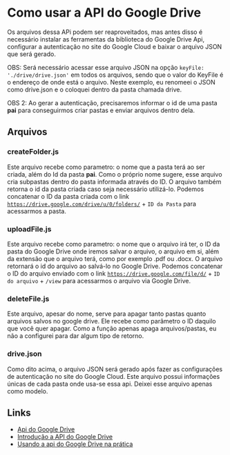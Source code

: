 # Como usar a API do Google Drive #

Os arquivos dessa APi podem ser reaproveitados, mas antes disso é necessário instalar as ferramentas da biblioteca do Google Drive Api, configurar a autenticação no site do Google Cloud e baixar o arquivo JSON que será gerado. 

OBS: Será necessário acessar esse arquivo JSON na opção <code>keyFile: './drive/drive.json'</code> em todos os arquivos, sendo que o valor do KeyFile é o endereço de onde está o arquivo. Neste exemplo, eu renomeei o JSON como drive.json e o coloquei dentro da pasta chamada drive.

OBS 2: Ao gerar a autenticação, precisaremos informar o id de uma pasta <b>pai</b> para conseguirmos criar pastas e enviar arquivos dentro dela.

## Arquivos ##

### createFolder.js ###
Este arquivo recebe como parametro: o nome que a pasta terá ao ser criada, além do Id da pasta <b>pai</b>. Como o próprio nome sugere, esse arquivo cria subpastas dentro do pasta informada através do ID. O arquivo também retorna o id da pasta criada caso seja necessário utilizá-lo. 
Podemos concatenar o ID da pasta criada com o link <code>https://drive.google.com/drive/u/0/folders/</code> + <code>ID da Pasta</code> para acessarmos a pasta.

### uploadFile.js ###
Este arquivo recebe como parametro: o nome que o arquivo irá ter, o ID da pasta do Google Drive onde iremos salvar o arquivo, o arquivo em si, além da extensão que o arquivo terá, como por exemplo .pdf ou .docx. O arquivo retornará o id do arquivo ao salvá-lo no Google Drive.
Podemos concatenar o ID do arquivo enviado com o link <code>https://drive.google.com/file/d/</code> + <code>ID do arquivo</code> + <code>/view</code> para acessarmos o arquivo via Google Drive.

### deleteFile.js ###
Este arquivo, apesar do nome, serve para apagar tanto pastas quanto arquivos salvos no google drive. Ele recebe como parâmetro o ID daquilo que você quer apagar. Como a função apenas apaga arquivos/pastas, eu não a configurei para dar algum tipo de retorno.

### drive.json ###
Como dito acima, o arquivo JSON será gerado após fazer as configurações de autenticação no site do Google Cloud. Este arquivo possui informações únicas de cada pasta onde usa-se essa api. Deixei esse arquivo apenas como modelo.

## Links ##
<ul>
    <li><a href="https://developers.google.com/drive/api">Api do Google Drive</a></li>
    <li><a href="https://developers.google.com/drive/api/guides/about-sdk">Introdução a API do Google Drive</a></li>
    <li><a href="https://www.youtube.com/watch?v=GSHc5vlj6aQ">Usando a api do Google Drive na prática</a></li>
</ul>